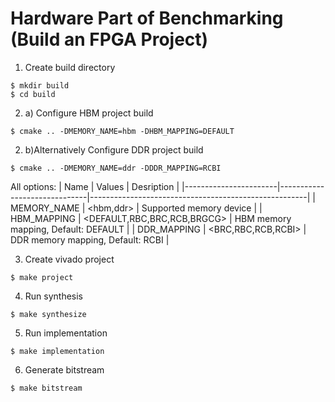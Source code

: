 # Hardware Part of Benchmarking (Build an FPGA Project)


1. Create build directory
```
$ mkdir build
$ cd build
```

2. a) Configure HBM project build
```
$ cmake .. -DMEMORY_NAME=hbm -DHBM_MAPPING=DEFAULT 

```
2. b)Alternatively Configure DDR project build
```
$ cmake .. -DMEMORY_NAME=ddr -DDDR_MAPPING=RCBI 

```

All options:
| Name                  | Values                       | Desription                                           |
|-----------------------|------------------------------|------------------------------------------------------|
| MEMORY_NAME           | <hbm,ddr>                    | Supported memory device                              |
| HBM_MAPPING           | <DEFAULT,RBC,BRC,RCB,BRGCG>  | HBM memory mapping, Default: DEFAULT                 |
| DDR_MAPPING           | <BRC,RBC,RCB,RCBI>           | DDR memory mapping, Default: RCBI                    |


3. Create vivado project
```
$ make project
```

4. Run synthesis
```
$ make synthesize
```

5. Run implementation
```
$ make implementation
```

6. Generate bitstream
```
$ make bitstream
```
